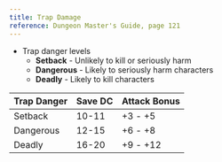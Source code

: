 ```yaml
---
title: Trap Damage
reference: Dungeon Master's Guide, page 121
---
```


- Trap danger levels
  - **Setback** - Unlikely to kill or seriously harm
  - **Dangerous** - Likely to seriously harm characters
  - **Deadly** - Likely to kill characters

| Trap Danger | Save DC | Attack Bonus |
| ----------- | ------- | ------------ |
| Setback     | 10-11   | +3 - +5      |
| Dangerous   | 12-15   | +6 - +8      |
| Deadly      | 16-20   | +9 - +12     |
